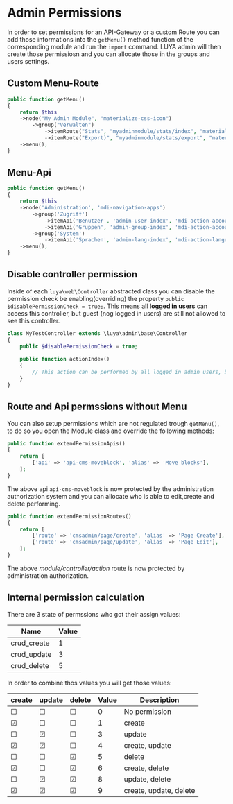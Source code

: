 Admin Permissions
====================

In order to set permissions for an API-Gateway or a custom Route you can add those informations into the `getMenu()` method function of the corresponding module and run the `import` command. LUYA admin will then create those permissiosn and you can allocate those in the groups and users settings.

Custom Menu-Route
-------------

```php
public function getMenu()
{
    return $this
    ->node("My Admin Module", "materialize-css-icon")
        ->group("Verwalten")
            ->itemRoute("Stats", "myadminmodule/stats/index", "materialize-css-icon")
            ->itemRoute("Export)", "myadminmodule/stats/export", "materialize-css-icon")
    ->menu();
}
```

Menu-Api
-------

```php
public function getMenu()
{
    return $this
    ->node('Administration', 'mdi-navigation-apps')
        ->group('Zugriff')
            ->itemApi('Benutzer', 'admin-user-index', 'mdi-action-account-circle', 'api-admin-user')
            ->itemApi('Gruppen', 'admin-group-index', 'mdi-action-account-child', 'api-admin-group')
        ->group('System')
            ->itemApi('Sprachen', 'admin-lang-index', 'mdi-action-language', 'api-admin-lang')
    ->menu();
}
```

Disable controller permission
-----------------------------

Inside of each `luya\web\Controller` abstracted class you can disable the permission check be enabling(overriding) the property `public $disablePermissionCheck = true;`. This means all **logged in users** can access this controller, but guest (nog logged in users) are still not allowed to see this controller.

```php
class MyTestController extends \luya\admin\base\Controller
{
    public $disablePermissionCheck = true;
    
    public function actionIndex()
    {
        // This action can be performed by all logged in admin users, but not guest users.
    }
}
```

Route and Api permssions without Menu
------------------------------------

You can also setup permissions which are not regulated trough `getMenu()`, to do so you open the Module class and override the following methods:

```php
public function extendPermissionApis()
{
    return [
        ['api' => 'api-cms-moveblock', 'alias' => 'Move blocks'],
    ];
}
```

The above api `api-cms-moveblock` is now protected by the administration authorization system and you can allocate who is able to edit,create and delete performing.

```php
public function extendPermissionRoutes()
{
    return [
        ['route' => 'cmsadmin/page/create', 'alias' => 'Page Create'],
        ['route' => 'cmsadmin/page/update', 'alias' => 'Page Edit'],
    ];
}
```

The above *module/controller/action* route is now protected by administration authorization.

Internal permission calculation
--------------------------------

There are 3 state of permssions who got their assign values:

| Name          | Value
| ------        | ----
| crud_create   | 1
| crud_update   | 3
| crud_delete   | 5


In order to combine thos values you will get those values:

| create    | update    | delete    | Value          | Description
| ---       | ---       | ---       | ---           | ----
| ☐         | ☐         | ☐         | 0             | No permission
| ☑         | ☐         | ☐         | 1             | create
| ☐         | ☑         | ☐         | 3             | update
| ☑         | ☑         | ☐         | 4             | create, update
| ☐         | ☐         | ☑         | 5             | delete
| ☑         | ☐         | ☑         | 6             | create, delete
| ☐         | ☑         | ☑         | 8             | update, delete
| ☑         | ☑         | ☑         | 9             | create, update, delete

